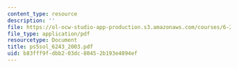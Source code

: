 ```yaml
---
content_type: resource
description: ''
file: https://ol-ocw-studio-app-production.s3.amazonaws.com/courses/6-243j-dynamics-of-nonlinear-systems-fall-2003/b83fff9fdbb203dc80452b193e4894ef_ps5sol_6243_2003.pdf
file_type: application/pdf
resourcetype: Document
title: ps5sol_6243_2003.pdf
uid: b83fff9f-dbb2-03dc-8045-2b193e4894ef
---
```

